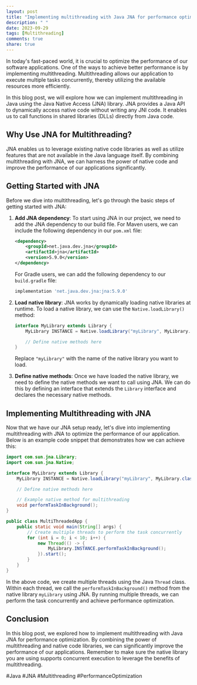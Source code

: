 ```yaml
---
layout: post
title: "Implementing multithreading with Java JNA for performance optimization"
description: " "
date: 2023-09-29
tags: [Multithreading]
comments: true
share: true
---
```


In today's fast-paced world, it is crucial to optimize the performance of our software applications. One of the ways to achieve better performance is by implementing multithreading. Multithreading allows our application to execute multiple tasks concurrently, thereby utilizing the available resources more efficiently.

In this blog post, we will explore how we can implement multithreading in Java using the Java Native Access (JNA) library. JNA provides a Java API to dynamically access native code without writing any JNI code. It enables us to call functions in shared libraries (DLLs) directly from Java code.

## Why Use JNA for Multithreading?

JNA enables us to leverage existing native code libraries as well as utilize features that are not available in the Java language itself. By combining multithreading with JNA, we can harness the power of native code and improve the performance of our applications significantly.

## Getting Started with JNA

Before we dive into multithreading, let's go through the basic steps of getting started with JNA:

1. **Add JNA dependency**: To start using JNA in our project, we need to add the JNA dependency to our build file. For Maven users, we can include the following dependency in our `pom.xml` file:

   ```xml
   <dependency>
       <groupId>net.java.dev.jna</groupId>
       <artifactId>jna</artifactId>
       <version>5.9.0</version>
   </dependency>
   ```

   For Gradle users, we can add the following dependency to our `build.gradle` file:

   ```groovy
   implementation 'net.java.dev.jna:jna:5.9.0'
   ```

2. **Load native library**: JNA works by dynamically loading native libraries at runtime. To load a native library, we can use the `Native.loadLibrary()` method:

   ```java
   interface MyLibrary extends Library {
       MyLibrary INSTANCE = Native.loadLibrary("myLibrary", MyLibrary.class);

       // Define native methods here
   }
   ```

   Replace `"myLibrary"` with the name of the native library you want to load.

3. **Define native methods**: Once we have loaded the native library, we need to define the native methods we want to call using JNA. We can do this by defining an interface that extends the `Library` interface and declares the necessary native methods.

## Implementing Multithreading with JNA

Now that we have our JNA setup ready, let's dive into implementing multithreading with JNA to optimize the performance of our application. Below is an example code snippet that demonstrates how we can achieve this:

```java
import com.sun.jna.Library;
import com.sun.jna.Native;

interface MyLibrary extends Library {
    MyLibrary INSTANCE = Native.loadLibrary("myLibrary", MyLibrary.class);

    // Define native methods here

    // Example native method for multithreading
    void performTaskInBackground();
}

public class MultiThreadedApp {
    public static void main(String[] args) {
        // Create multiple threads to perform the task concurrently
        for (int i = 0; i < 10; i++) {
            new Thread(() -> {
                MyLibrary.INSTANCE.performTaskInBackground();
            }).start();
        }
    }
}
```

In the above code, we create multiple threads using the Java `Thread` class. Within each thread, we call the `performTaskInBackground()` method from the native library `myLibrary` using JNA. By running multiple threads, we can perform the task concurrently and achieve performance optimization.

## Conclusion

In this blog post, we explored how to implement multithreading with Java JNA for performance optimization. By combining the power of multithreading and native code libraries, we can significantly improve the performance of our applications. Remember to make sure the native library you are using supports concurrent execution to leverage the benefits of multithreading.

#Java #JNA #Multithreading #PerformanceOptimization